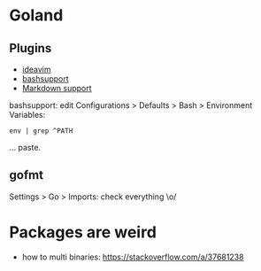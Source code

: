 # Goland

## Plugins
- [ideavim](https://plugins.jetbrains.com/plugin/164-ideavim)
- [bashsupport](https://plugins.jetbrains.com/plugin/4230-bashsupport)
- [Markdown support](https://plugins.jetbrains.com/plugin/7793-markdown-support)

bashsupport: edit Configurations > Defaults > Bash > Environment Variables:
```
env | grep ^PATH
```
... paste.

## gofmt
Settings > Go > Imports: check everything \o/


# Packages are weird
- how to multi binaries: https://stackoverflow.com/a/37681238

